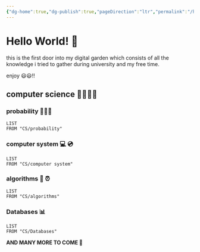 ```yaml
---
{"dg-home":true,"dg-publish":true,"pageDirection":"ltr","permalink":"/hello-world/","tags":["gardenEntry"],"dgPassFrontmatter":true}
---
```



# Hello World! 🐛

this is the first door into my digital garden which consists of all the knowledge i tried to gather during university and my free time.

enjoy 😃😃!! 

## computer science 👨‍💻👩‍💻

### probability 👨🏻‍🏫

``` dataview
LIST 
FROM "CS/probability"
```


### computer system 💻 💿

``` dataview
LIST 
FROM "CS/computer system"
```

### algorithms 👾 ⏰

``` dataview
LIST 
FROM "CS/algorithms"
```

### Databases 📊

``` dataview
LIST 
FROM "CS/Databases"
```

__AND MANY MORE TO COME 🥶__
